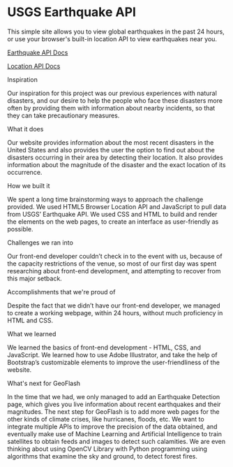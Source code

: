# USGS Earthquake API

This simple site allows you to view global earthquakes in the past 24 hours, or use your browser's built-in location API to view earthquakes near you.

[Earthquake API Docs](https://earthquake.usgs.gov/fdsnws/event/1/)

[Location API Docs](https://developer.mozilla.org/en-US/docs/Web/API/Geolocation_API)

Inspiration

Our inspiration for this project was our previous experiences with natural disasters, and our desire to help the people who face these disasters more often by providing them with information about nearby incidents, so that they can take precautionary measures.

What it does

Our website provides information about the most recent disasters in the United States and also provides the user the option to find out about the disasters occurring in their area by detecting their location. It also provides information about the magnitude of the disaster and the exact location of its occurrence.

How we built it

We spent a long time brainstorming ways to approach the challenge provided. We used HTML5 Browser Location API and JavaScript to pull data from USGS’ Earthquake API. We used CSS and HTML to build and render the elements on the web pages, to create an interface as user-friendly as possible.

Challenges we ran into

Our front-end developer couldn’t check in to the event with us, because of the capacity restrictions of the venue, so most of our first day was spent researching about front-end development, and attempting to recover from this major setback.

Accomplishments that we're proud of

Despite the fact that we didn’t have our front-end developer, we managed to create a working webpage, within 24 hours, without much proficiency in HTML and CSS.

What we learned

We learned the basics of front-end development - HTML, CSS, and JavaScript. We learned how to use Adobe Illustrator, and take the help of Bootstrap’s customizable elements to improve the user-friendliness of the website.

What's next for GeoFlash

In the time that we had, we only managed to add an Earthquake Detection page, which gives you live information about recent earthquakes and their magnitudes. The next step for GeoFlash is to add more web pages for the other kinds of climate crises, like hurricanes, floods, etc. We want to integrate multiple APIs to improve the precision of the data obtained, and eventually make use of Machine Learning and Artificial Intelligence to train satellites to obtain feeds and images to detect such calamities. We are even thinking about using OpenCV Library with Python programming using algorithms that examine the sky and ground, to detect forest fires.
